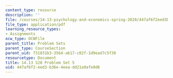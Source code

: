 ```yaml
---
content_type: resource
description: ''
file: /courses/14-13-psychology-and-economics-spring-2020/447af6f2eed3b36e4eeadd21a9afe9d6_MIT14_13s20_pset5.pdf
file_type: application/pdf
learning_resource_types:
- Assignments
ocw_type: OCWFile
parent_title: Problem Sets
parent_type: CourseSection
parent_uid: 731831b3-3564-ab17-c02f-1d9ead7c5f30
resourcetype: Document
title: 14.13 S20 Problem Set 5
uid: 447af6f2-eed3-b36e-4eea-dd21a9afe9d6
---
```

